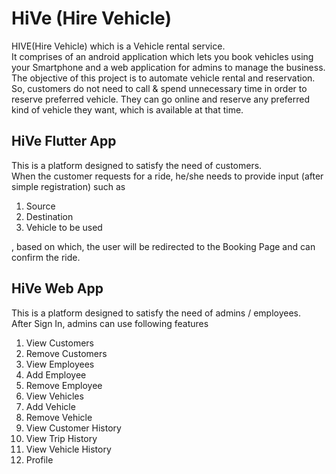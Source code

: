 # HiVe (Hire Vehicle)

HIVE(Hire Vehicle) which is a Vehicle rental service.  
It comprises of an android application which lets you book vehicles using your Smartphone and a web application for admins to manage the business.  
The objective of this project is to automate vehicle rental and reservation. So, customers do not need to call & spend unnecessary time in order to reserve preferred vehicle. They can go online and reserve any preferred kind of vehicle they want, which is available at that time. 

## HiVe Flutter App
This is a platform designed to satisfy the need of customers.  
When the customer requests for a ride, he/she needs to provide input (after simple registration) such as 
<ol>
  <li>Source </li>
  <li>Destination </li>
  <li>Vehicle to be used</li>
</ol>
, based on which, the user will be redirected to the Booking Page and can confirm the ride.


## HiVe Web App
This is a platform designed to satisfy the need of admins / employees.  
After Sign In, admins can use following features 
<ol>
  <li>View Customers </li>
  <li>Remove Customers </li>
  <li>View Employees </li>
  <li>Add Employee </li>
  <li>Remove Employee </li>
  <li>View Vehicles </li>
  <li>Add Vehicle </li>
  <li>Remove Vehicle </li>
  <li>View Customer History </li>
  <li>View Trip History </li>
  <li>View Vehicle History </li>
  <li>Profile </li>
</ol>
